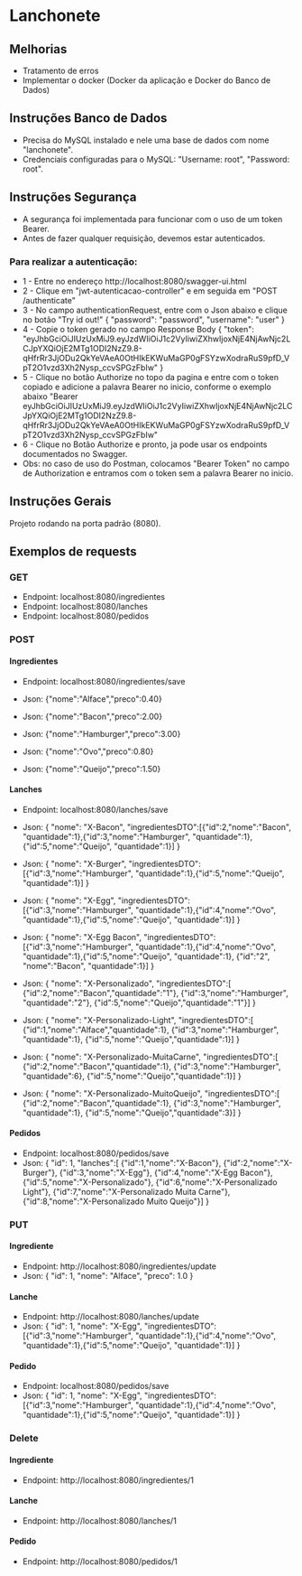 # Lanchonete

## Melhorias
- Tratamento de erros
- Implementar o docker (Docker da aplicação e Docker do Banco de Dados)

## Instruções Banco de Dados
- Precisa do MySQL instalado e nele uma base de dados com nome "lanchonete".
- Credenciais configuradas para o MySQL: "Username: root", "Password: root".

## Instruções Segurança
- A segurança foi implementada para funcionar com o uso de um token Bearer.
- Antes de fazer qualquer requisição, devemos estar autenticados.
### Para realizar a autenticação: 
- 1 - Entre no endereço http://localhost:8080/swagger-ui.html
- 2 - Clique em "jwt-autenticacao-controller" e em seguida em "POST /authenticate"
- 3 - No campo authenticationRequest, entre com o Json abaixo e clique no botão "Try id out!" 
  {
    "password": "password",
    "username": "user"
  }
- 4 - Copie o token gerado no campo Response Body 
  {
   "token": "eyJhbGciOiJIUzUxMiJ9.eyJzdWIiOiJ1c2VyIiwiZXhwIjoxNjE4NjAwNjc2LCJpYXQiOjE2MTg1ODI2NzZ9.8-qHfrRr3JjODu2QkYeVAeA0OtHIkEKWuMaGP0gFSYzwXodraRuS9pfD_VpT2O1vzd3Xh2Nysp_ccvSPGzFbIw"
  }
- 5 - Clique no botão Authorize no topo da pagina e entre com o token copiado e adicione a palavra Bearer no inicio, conforme o exemplo abaixo
  "Bearer eyJhbGciOiJIUzUxMiJ9.eyJzdWIiOiJ1c2VyIiwiZXhwIjoxNjE4NjAwNjc2LCJpYXQiOjE2MTg1ODI2NzZ9.8-qHfrRr3JjODu2QkYeVAeA0OtHIkEKWuMaGP0gFSYzwXodraRuS9pfD_VpT2O1vzd3Xh2Nysp_ccvSPGzFbIw"
- 6 - Clique no Botão Authorize e pronto, ja pode usar os endpoints documentados no Swagger.
- Obs: no caso de uso do Postman, colocamos "Bearer Token" no campo de Authorization e entramos com o token sem a palavra Bearer no inicio.


## Instruções Gerais
Projeto rodando na porta padrão (8080).

## Exemplos de requests
### GET
- Endpoint: localhost:8080/ingredientes
- Endpoint: localhost:8080/lanches
- Endpoint: localhost:8080/pedidos

### POST
#### Ingredientes
- Endpoint: localhost:8080/ingredientes/save

- Json: {"nome":"Alface","preco":0.40}

- Json: {"nome":"Bacon","preco":2.00}

- Json: {"nome":"Hamburger","preco":3.00}

- Json: {"nome":"Ovo","preco":0.80}

- Json: {"nome":"Queijo","preco":1.50}

#### Lanches
- Endpoint: localhost:8080/lanches/save
- Json: 
{
    "nome": "X-Bacon",
    "ingredientesDTO":[{"id":2,"nome":"Bacon", "quantidade":1},{"id":3,"nome":"Hamburger", "quantidade":1},{"id":5,"nome":"Queijo", "quantidade":1}]
}

- Json: 
{
    "nome": "X-Burger",
    "ingredientesDTO":[{"id":3,"nome":"Hamburger", "quantidade":1},{"id":5,"nome":"Queijo", "quantidade":1}]
}

- Json: 
{
    "nome": "X-Egg",
    "ingredientesDTO":[{"id":3,"nome":"Hamburger", "quantidade":1},{"id":4,"nome":"Ovo", "quantidade":1},{"id":5,"nome":"Queijo", "quantidade":1}]
}

- Json: 
{
    "nome": "X-Egg Bacon",
    "ingredientesDTO":[{"id":3,"nome":"Hamburger", "quantidade":1},{"id":4,"nome":"Ovo", "quantidade":1},{"id":5,"nome":"Queijo", "quantidade":1}, {"id":"2", "nome":"Bacon", "quantidade":1}]
}

- Json: 
{
    "nome": "X-Personalizado",
    "ingredientesDTO":[
        {"id":2,"nome":"Bacon","quantidade":"1"},
        {"id":3,"nome":"Hamburger", "quantidade":"2"},
        {"id":5,"nome":"Queijo","quantidade":"1"}]
}

- Json: 
{
    "nome": "X-Personalizado-Light",
    "ingredientesDTO":[
        {"id":1,"nome":"Alface","quantidade":1},
        {"id":3,"nome":"Hamburger", "quantidade":1},
        {"id":5,"nome":"Queijo","quantidade":1}]
}

- Json: 
{
    "nome": "X-Personalizado-MuitaCarne",
    "ingredientesDTO":[
        {"id":2,"nome":"Bacon","quantidade":1},
        {"id":3,"nome":"Hamburger", "quantidade":6},
        {"id":5,"nome":"Queijo","quantidade":1}]
}

- Json: 
{
    "nome": "X-Personalizado-MuitoQueijo",
    "ingredientesDTO":[
        {"id":2,"nome":"Bacon","quantidade":1},
        {"id":3,"nome":"Hamburger", "quantidade":1},
        {"id":5,"nome":"Queijo","quantidade":3}]
}

#### Pedidos
- Endpoint: localhost:8080/pedidos/save
- Json: 
{
    "id": 1,
    "lanches":[
    {"id":1,"nome":"X-Bacon"},
    {"id":2,"nome":"X-Burger"},
    {"id":3,"nome":"X-Egg"},
    {"id":4,"nome":"X-Egg Bacon"},
    {"id":5,"nome":"X-Personalizado"},
    {"id":6,"nome":"X-Personalizado Light"},
    {"id":7,"nome":"X-Personalizado Muita Carne"},
    {"id":8,"nome":"X-Personalizado Muito Queijo"}]
}

### PUT
#### Ingrediente
- Endpoint: http://localhost:8080/ingredientes/update
- Json:
{
  "id": 1,
  "nome": "Alface",
  "preco": 1.0
}

#### Lanche
- Endpoint: http://localhost:8080/lanches/update
- Json:
{
    "id": 1,
    "nome": "X-Egg",
    "ingredientesDTO":[{"id":3,"nome":"Hamburger", "quantidade":1},{"id":4,"nome":"Ovo", "quantidade":1},{"id":5,"nome":"Queijo", "quantidade":1}]
}

#### Pedido
- Endpoint: localhost:8080/pedidos/save
- Json:
{
    "id": 1,
    "nome": "X-Egg",
    "ingredientesDTO":[{"id":3,"nome":"Hamburger", "quantidade":1},{"id":4,"nome":"Ovo", "quantidade":1},{"id":5,"nome":"Queijo", "quantidade":1}]
}

### Delete
#### Ingrediente
- Endpoint: http://localhost:8080/ingredientes/1

#### Lanche
- Endpoint: http://localhost:8080/lanches/1

#### Pedido
- Endpoint: http://localhost:8080/pedidos/1
